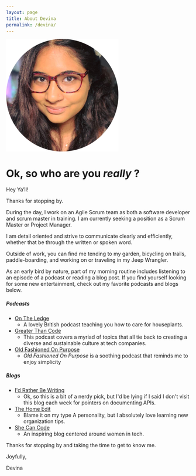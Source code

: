 ```yaml
---
layout: page
title: About Devina
permalink: /devina/
---
```

![Headshot](assets/images/circle-cropped.png)

# Ok, so who are you *really* ?  

Hey Ya’ll! 

Thanks for stopping by.

During the day, I work on an Agile Scrum team as both a software developer and scrum master in training. I am currently seeking a position as a Scrum Master or Project Manager. 

I am detail oriented and strive to communicate clearly and efficiently, whether that be through the written or spoken word.

Outside of work, you can find me tending to my garden, bicycling on trails, paddle-boarding, and working on or traveling in my Jeep Wrangler. 

As an early bird by nature, part of my morning routine includes listening to an episode of a podcast or reading a blog post. If you find yourself looking for some new entertainment, check out my favorite podcasts and blogs below.

##### Podcasts 
- [On The Ledge](https://podcasts.apple.com/us/podcast/on-the-ledge/id1211183700)
    - A lovely British podcast teaching you how to care for houseplants.
- [Greater Than Code](https://www.greaterthancode.com/#:~:text=Greater%20Than%20Code%20is%20a,of%20software%20development%20and%20technology.)
    - This podcast covers a myriad of topics that all tie back to creating a diverse and sustainable culture at tech companies.
- [Old Fashioned On Purpose](https://www.oldfashionedonpurpose.com/#:~:text=Welcome%20to%20the%20Old%2DFashioned%20On%20Purpose%20Podcast&text=Join%20best%2Dselling%20author%20and,a%20decade%20of%20modern%20homesteading.)
    - *Old Fashioned On Purpose* is a soothing podcast that reminds me to enjoy simplicity

##### Blogs
- [I'd Rather Be Writing](https://idratherbewriting.com/)
    - Ok, so this is a bit of a nerdy pick, but I'd be lying if I said I don't visit this blog each week for pointers on documenting APIs.
- [The Home Edit](https://www.thehomeedit.com/blog/)
    - Blame it on my type A personality, but I absolutely love learning new organization tips.
- [She Can Code](https://shecancode.io/shecancode-blog)
    - An inspiring blog centered around women in tech. 

Thanks for stopping by and taking the time to get to know me. 

Joyfully,

Devina